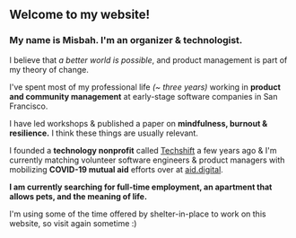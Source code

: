 ## Welcome to my website!

### My name is Misbah. I'm an organizer & technologist. 

I believe that _a better world is possible_, and product management is part of my theory of change.

I've spent most of my professional life _(~ three years)_ working in **product and community management** at early-stage software companies in San Francisco.

I have led workshops & published a paper on **mindfulness, burnout & resilience.** 
I think these things are usually relevant.

I founded a **technology nonprofit** called [Techshift](www.techshift.org) a few years ago & I'm currently matching volunteer software engineers & product managers with mobilizing **COVID-19 mutual aid** efforts over at [aid.digital](www.aid.digital).

**I am currently searching for full-time employment, an apartment that allows pets, and the meaning of life.**

I'm using some of the time offered by shelter-in-place to work on this website, so visit again sometime :)

